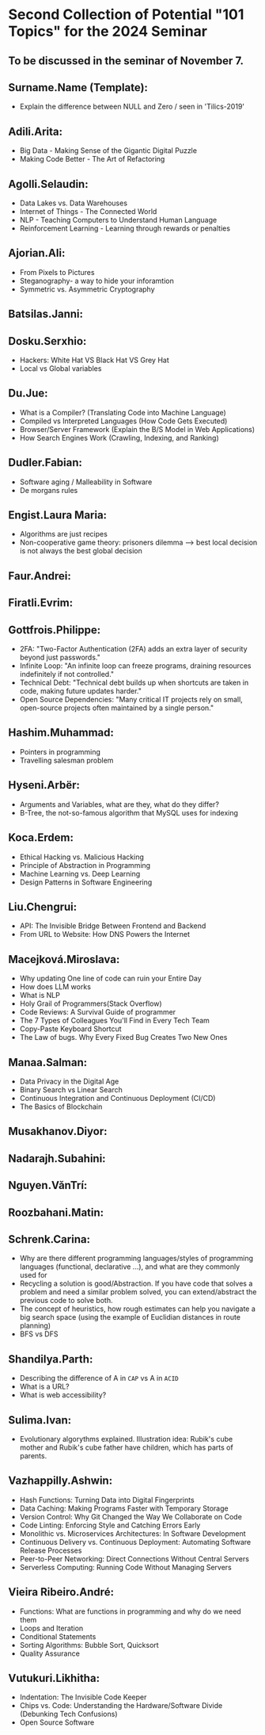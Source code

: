 # Second Collection of Potential "101 Topics" for the 2024 Seminar

To be discussed in the seminar of November 7.
---

## Surname.Name (Template):
- Explain the difference between NULL and Zero / seen in 'Tilics-2019'


## Adili.Arita:
- Big Data - Making Sense of the Gigantic Digital Puzzle
- Making Code Better - The Art of Refactoring


## Agolli.Selaudin:
- Data Lakes vs. Data Warehouses
- Internet of Things - The Connected World 
- NLP - Teaching Computers to Understand Human Language
- Reinforcement Learning - Learning through rewards or penalties

## Ajorian.Ali:
- From Pixels to Pictures
- Steganography- a way to hide your inforamtion
- Symmetric vs. Asymmetric Cryptography

## Batsilas.Janni:


## Dosku.Serxhio:
- Hackers: White Hat VS Black Hat VS Grey Hat
- Local vs Global variables


## Du.Jue:
- What is a Compiler? (Translating Code into Machine Language)
- Compiled vs Interpreted Languages (How Code Gets Executed)
- Browser/Server Framework (Explain the B/S Model in Web Applications)
- How Search Engines Work (Crawling, Indexing, and Ranking)

## Dudler.Fabian:
- Software aging / Malleability in Software
- De morgans rules


## Engist.Laura Maria:
- Algorithms are just recipes
- Non-cooperative game theory: prisoners dilemma --> best local decision is not always the best global decision

## Faur.Andrei:


## Firatli.Evrim:


## Gottfrois.Philippe:
- 2FA: "Two-Factor Authentication (2FA) adds an extra layer of security beyond just passwords."
- Infinite Loop: "An infinite loop can freeze programs, draining resources indefinitely if not controlled."
- Technical Debt: "Technical debt builds up when shortcuts are taken in code, making future updates harder."
- Open Source Dependencies: "Many critical IT projects rely on small, open-source projects often maintained by a single person."

## Hashim.Muhammad:
- Pointers in programming
- Travelling salesman problem

## Hyseni.Arbër:
- Arguments and Variables, what are they, what do they differ?
- B-Tree, the not-so-famous algorithm that MySQL uses for indexing


## Koca.Erdem:
- Ethical Hacking vs. Malicious Hacking
- Principle of Abstraction in Programming
- Machine Learning vs. Deep Learning
- Design Patterns in Software Engineering 


## Liu.Chengrui:
- API: The Invisible Bridge Between Frontend and Backend
- From URL to Website: How DNS Powers the Internet


## Macejková.Miroslava:  
 - Why updating One line of code can ruin your Entire Day
 - How does LLM works
 - What is NLP
 - Holy Grail of Programmers(Stack Overflow)
 - Code Reviews: A Survival Guide of programmer
 - The 7 Types of Colleagues You'll Find in Every Tech Team
 - Copy-Paste Keyboard Shortcut
 - The Law of bugs. Why Every Fixed Bug Creates Two New Ones

## Manaa.Salman:
- Data Privacy in the Digital Age
- Binary Search vs Linear Search
- Continuous Integration and Continuous Deployment (CI/CD)
- The Basics of Blockchain


## Musakhanov.Diyor:


## Nadarajh.Subahini:


## Nguyen.VănTrí:


## Roozbahani.Matin:


## Schrenk.Carina:
- Why are there different programming languages/styles of programming languages (functional, declarative ...), and what are they commonly used for 
- Recycling a solution is good/Abstraction. If you have code that solves a problem and need a similar problem solved, you can extend/abstract the previous code to solve both.
- The concept of heuristics, how rough estimates can help you navigate a big search space (using the example of Euclidian distances in route planning)
- BFS vs DFS 

## Shandilya.Parth:
- Describing the difference of A in `CAP` vs A in `ACID`
- What is a URL?
- What is web accessibility?


## Sulima.Ivan:
- Evolutionary algorythms explained. Illustration idea: Rubik's cube mother and Rubik's cube father have children, which has parts of parents.

## Vazhappilly.Ashwin:
- Hash Functions: Turning Data into Digital Fingerprints
- Data Caching: Making Programs Faster with Temporary Storage
- Version Control: Why Git Changed the Way We Collaborate on Code
- Code Linting: Enforcing Style and Catching Errors Early
- Monolithic vs. Microservices Architectures: In Software Development
- Continuous Delivery vs. Continuous Deployment: Automating Software Release Processes
- Peer-to-Peer Networking: Direct Connections Without Central Servers
- Serverless Computing: Running Code Without Managing Servers


## Vieira Ribeiro.André:
- Functions: What are functions in programming and why do we need them
- Loops and Iteration
- Conditional Statements
- Sorting Algorithms: Bubble Sort, Quicksort
- Quality Assurance

## Vutukuri.Likhitha:
- Indentation: The Invisible Code Keeper
- Chips vs. Code: Understanding the Hardware/Software Divide (Debunking Tech Confusions)
- Open Source Software
